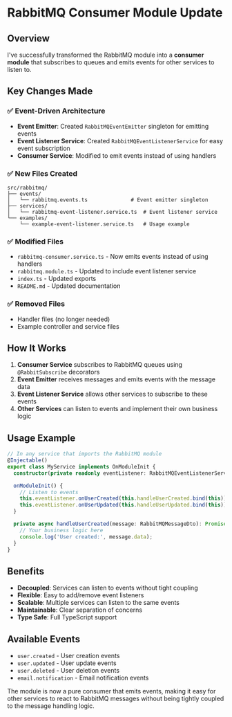 # RabbitMQ Consumer Module Update

## Overview
I've successfully transformed the RabbitMQ module into a **consumer module** that subscribes to queues and emits events for other services to listen to.

## Key Changes Made

### ✅ **Event-Driven Architecture**
- **Event Emitter**: Created `RabbitMQEventEmitter` singleton for emitting events
- **Event Listener Service**: Created `RabbitMQEventListenerService` for easy event subscription
- **Consumer Service**: Modified to emit events instead of using handlers

### ✅ **New Files Created**
```
src/rabbitmq/
├── events/
│   └── rabbitmq.events.ts              # Event emitter singleton
├── services/
│   └── rabbitmq-event-listener.service.ts  # Event listener service
└── examples/
    └── example-event-listener.service.ts   # Usage example
```

### ✅ **Modified Files**
- `rabbitmq-consumer.service.ts` - Now emits events instead of using handlers
- `rabbitmq.module.ts` - Updated to include event listener service
- `index.ts` - Updated exports
- `README.md` - Updated documentation

### ✅ **Removed Files**
- Handler files (no longer needed)
- Example controller and service files

## How It Works

1. **Consumer Service** subscribes to RabbitMQ queues using `@RabbitSubscribe` decorators
2. **Event Emitter** receives messages and emits events with the message data
3. **Event Listener Service** allows other services to subscribe to these events
4. **Other Services** can listen to events and implement their own business logic

## Usage Example

```typescript
// In any service that imports the RabbitMQ module
@Injectable()
export class MyService implements OnModuleInit {
  constructor(private readonly eventListener: RabbitMQEventListenerService) {}

  onModuleInit() {
    // Listen to events
    this.eventListener.onUserCreated(this.handleUserCreated.bind(this));
    this.eventListener.onUserUpdated(this.handleUserUpdated.bind(this));
  }

  private async handleUserCreated(message: RabbitMQMessageDto): Promise<void> {
    // Your business logic here
    console.log('User created:', message.data);
  }
}
```

## Benefits

- **Decoupled**: Services can listen to events without tight coupling
- **Flexible**: Easy to add/remove event listeners
- **Scalable**: Multiple services can listen to the same events
- **Maintainable**: Clear separation of concerns
- **Type Safe**: Full TypeScript support

## Available Events

- `user.created` - User creation events
- `user.updated` - User update events
- `user.deleted` - User deletion events
- `email.notification` - Email notification events

The module is now a pure consumer that emits events, making it easy for other services to react to RabbitMQ messages without being tightly coupled to the message handling logic.
